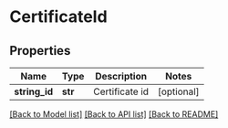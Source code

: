 # CertificateId

## Properties
Name | Type | Description | Notes
------------ | ------------- | ------------- | -------------
**string_id** | **str** | Certificate id | [optional] 

[[Back to Model list]](../README.md#documentation-for-models) [[Back to API list]](../README.md#documentation-for-api-endpoints) [[Back to README]](../README.md)


